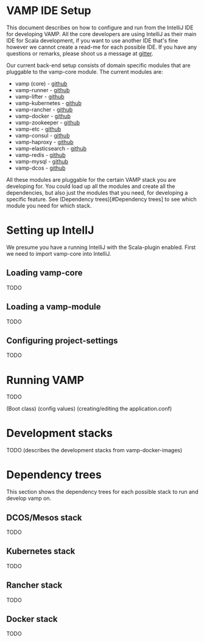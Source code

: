 # VAMP IDE Setup

This document describes on how to configure and run from the IntelliJ IDE for developing
VAMP. All the core developers are using IntelliJ as their main IDE for Scala
development, if you want to use another IDE that's fine however we cannot create
a read-me for each possible IDE. If you have any questions or remarks, please shoot
us a message at [gitter](https://gitter.im/magneticio/vamp).

Our current back-end setup consists of domain specific modules that are
pluggable to the vamp-core module. The current modules are:

* vamp (core) - [github](https://github.com/magneticio/vamp)
* vamp-runner - [github](https://github.com/magneticio/vamp-runner)
* vamp-lifter - [github](https://github.com/magneticio/vamp-lifter)
* vamp-kubernetes - [github](https://github.com/magneticio/vamp-kubernetes)
* vamp-rancher - [github](https://github.com/magneticio/vamp-rancher)
* vamp-docker - [github](https://github.com/magneticio/vamp-docker)
* vamp-zookeeper - [github](https://github.com/magneticio/vamp-zookeeper)
* vamp-etc - [github](https://github.com/magneticio/vamp-etcd)
* vamp-consul - [github](https://github.com/magneticio/vamp-consul)
* vamp-haproxy - [github](https://github.com/magneticio/vamp-haproxy)
* vamp-elasticsearch - [github](https://github.com/magneticio/vamp-elasticsearch)
* vamp-redis - [github](https://github.com/magneticio/vamp-redis)
* vamp-mysql - [github](https://github.com/magneticio/vamp-mysql)
* vamp-dcos - [github](https://github.com/magneticio/vamp-dcos)

All these modules are pluggable for the certain VAMP stack you are developing for.
You could load up all the modules and create all the dependencies, but also just
the modules that you need, for developing a specific feature.
See (Dependency trees)[#Dependency trees] to see which module you need for which stack.

# Setting up IntelIJ

We presume you have a running IntelliJ with the Scala-plugin enabled. First we
need to import vamp-core into IntelliJ.

## Loading vamp-core

TODO

## Loading a vamp-module

TODO

## Configuring project-settings

TODO

# Running VAMP

TODO

(Boot class)
(config values)
(creating/editing the application.conf)

# Development stacks

TODO (describes the development stacks from vamp-docker-images)

# Dependency trees

This section shows the dependency trees for each possible stack to run and develop
vamp on.

## DCOS/Mesos stack

TODO

## Kubernetes stack

TODO

## Rancher stack

TODO

## Docker stack

TODO
